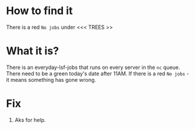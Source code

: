 #                  How to find it

There is a red `No jobs` under <<< TREES >>









#                  What it is?

There is an everyday-lsf-jobs that runs on every server in the `nc` queue.
There need to be a green today's date after 11AM. If there is a red `No jobs` - it means something has gone wrong.









#                  Fix

1. Aks for help.